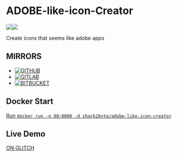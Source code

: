 # ADOBE-like-icon-Creator
![](https://img.shields.io/github/license/Sharkbyteprojects/ADOBE-like-icon-Creator)![](https://img.shields.io/docker/pulls/shark2byte/adobe-like-icon-creator)

Create icons that seems like adobe apps

## MIRRORS
- [![GITHUB](https://img.shields.io/static/v1?label=Mirror&message=GitHub&color=black)](https://github.com/Sharkbyteprojects/ADOBE-like-icon-Creator/)
- [![GITLAB](https://img.shields.io/static/v1?label=Mirror&message=GitLab&color=orange)](https://gitlab.com/Sharkbyteprojects/ADOBE-like-icon-Creator/)
- [![BITBUCKET](https://img.shields.io/static/v1?label=Mirror&message=BitBucket&color=blue)](https://bitbucket.org/Sharkbyteprojects/adobe-like-icon-creator/)

## Docker Start
[Run `docker run -p 80:8080 -d shark2byte/adobe-like-icon-creator`](https://hub.docker.com/repository/docker/shark2byte/adobe-like-icon-creator)

## Live Demo
[ON GLITCH](https://adobe-like-icon-creator.glitch.me/)
